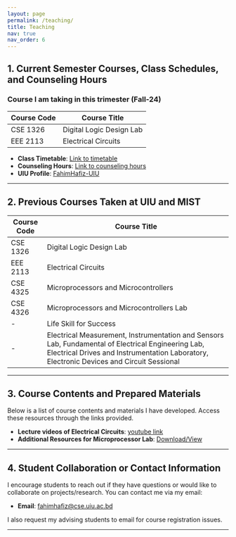 ```yaml
---
layout: page
permalink: /teaching/
title: Teaching
nav: true
nav_order: 6
---
```


## 1. Current Semester Courses, Class Schedules, and Counseling Hours

### Course I am taking in this trimester (Fall-24)

| Course Code | Course Title                | 
|-------------|-----------------------------|
| CSE 1326    | Digital Logic Design Lab    |
| EEE 2113    | Electrical Circuits         |

- **Class Timetable**: [Link to timetable](https://drive.google.com/file/d/1l462mMSAXW9FpthHNGoJADM6qty8avZy/view?usp=sharing) <!-- Replace with your actual link -->
- **Counseling Hours**: [Link to counseling hours](https://drive.google.com/file/d/1l462mMSAXW9FpthHNGoJADM6qty8avZy/view?usp=sharing) <!-- Replace with your actual link -->
- **UIU Profile**: [FahimHafiz-UIU](https://cse.uiu.ac.bd/faculty/hafiz-fahim/)

---

## 2. Previous Courses Taken at UIU and MIST

| Course Code | Course Title                | 
|-------------|-----------------------------|
| CSE 1326    | Digital Logic Design Lab    |
| EEE 2113    | Electrical Circuits         |
| CSE 4325    | Microprocessors and Microcontrollers|
| CSE 4326    | Microprocessors and Microcontrollers Lab|
| -           | Life Skill for Success|
| -           | Electrical Measurement, Instrumentation and Sensors Lab, Fundamental of Electrical Engineering Lab, Electrical Drives and Instrumentation Laboratory, Electronic Devices and Circuit Sessional|


---

## 3. Course Contents and Prepared Materials

Below is a list of course contents and materials I have developed. Access these resources through the links provided.

- **Lecture videos of Electrical Circuits**: [youtube link](https://www.youtube.com/watch?v=BS_4HF-jJo4&list=PLeZJy4pEspfXnRNQVBZNWV3o6iW1EFkuh) <!-- Replace with actual link to content -->
- **Additional Resources for Microprocessor Lab**: [Download/View](https://drive.google.com/drive/folders/1v3L521lrYT-jDrogyw1WsOpBL3VrJy7c?usp=sharing)

---

## 4. Student Collaboration or Contact Information

I encourage students to reach out if they have questions or would like to collaborate on projects/research. You can contact me via my email:

- **Email**: [fahimhafiz@cse.uiu.ac.bd](mailto:fahimhafiz@cse.uiu.ac.bd)

I also request my advising students to email for course registration issues.

---
